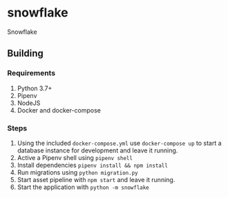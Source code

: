 # snowflake

Snowflake

## Building

### Requirements

1. Python 3.7+
2. Pipenv
2. NodeJS
3. Docker and docker-compose

### Steps

1. Using the included `docker-compose.yml` use `docker-compose up` to start a
database instance for development and leave it running.
2. Active a Pipenv shell using `pipenv shell`
3. Install dependencies `pipenv install && npm install`
4. Run migrations using `python migration.py`
5. Start asset pipeline with `npm start` and leave it running.
6. Start the application with `python -m snowflake`
